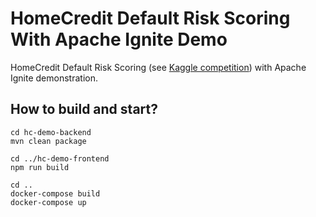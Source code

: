 # HomeCredit Default Risk Scoring With Apache Ignite Demo

HomeCredit Default Risk Scoring (see [Kaggle competition](https://www.kaggle.com/c/home-credit-default-risk)) with Apache Ignite demonstration.

## How to build and start?

```
cd hc-demo-backend
mvn clean package

cd ../hc-demo-frontend
npm run build

cd ..
docker-compose build
docker-compose up
```
